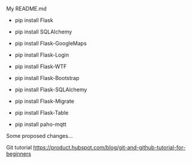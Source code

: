 My README.md
* pip install Flask
* pip install SQLAlchemy
* pip install Flask-GoogleMaps
* pip install Flask-Login
* pip install Flask-WTF
* pip install Flask-Bootstrap
* pip install Flask-SQLAlchemy
* pip install Flask-Migrate
* pip install Flask-Table

* pip install paho-mqtt

Some proposed changes...

Git tutorial
https://product.hubspot.com/blog/git-and-github-tutorial-for-beginners


